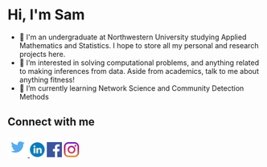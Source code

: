# Hi, I'm Sam
- 👋 I'm an undergraduate at Northwestern University studying Applied Mathematics and Statistics. I hope to store all my personal and research projects here.
- 👀 I’m interested in solving computational problems, and anything related to making inferences from data. Aside from academics, talk to me about anything fitness!
- 🌱 I’m currently learning Network Science and Community Detection Methods

## Connect with me
<a href = https://twitter.com/ChianSamuel><img src="https://github.com/samuelchian/samuelchian/blob/main/twit.png" width=40>  </a><a href = https://www.linkedin.com/in/samuel-chian><img src="https://github.com/samuelchian/samuelchian/blob/main/linkedin.png" width=30></a>  <a href = https://www.facebook.com/samuelhgchian/><img src="https://github.com/samuelchian/samuelchian/blob/main/facebook.png" width=30></a>  <a href = https://www.facebook.com/samuelhgchian/><img src="https://github.com/samuelchian/samuelchian/blob/main/instagram.png" width=30></a>


<!---
samuelchian/samuelchian is a ✨ special ✨ repository because its `README.md` (this file) appears on your GitHub profile.
You can click the Preview link to take a look at your changes.
--->
